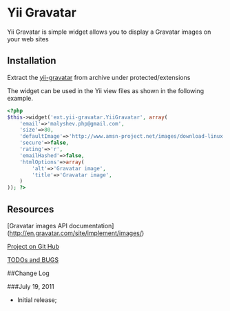Yii Gravatar
=================

Yii Gravatar is simple widget allows you to display a Gravatar images on your web sites

## Installation

Extract the [yii-gravatar](/malyshev/yii-gravatar/) from archive under protected/extensions

The widget can be used in the Yii view files as shown in the following example.

```php
<?php
$this->widget('ext.yii-gravatar.YiiGravatar', array(
    'email'=>'malyshev.php@gmail.com',
    'size'=>80,
    'defaultImage'=>'http://www.amsn-project.net/images/download-linux.png',
    'secure'=>false,
    'rating'=>'r',
    'emailHashed'=>false,
    'htmlOptions'=>array(
        'alt'=>'Gravatar image',
        'title'=>'Gravatar image',
    )
)); ?>
```

## Resources

[Gravatar images API documentation] (http://en.gravatar.com/site/implement/images/)

[Project on Git Hub](/malyshev/yii-gravatar)

[TODOs and BUGS](/malyshev/yii-gravatar/issues)

##Change Log

###July 19, 2011
- Initial release;

